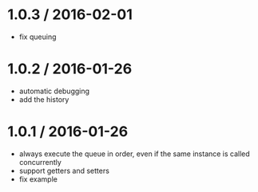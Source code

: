 
1.0.3 / 2016-02-01
==================

  * fix queuing

1.0.2 / 2016-01-26
==================

  * automatic debugging
  * add the history

1.0.1 / 2016-01-26
==================

  * always execute the queue in order, even if the same instance is called concurrently
  * support getters and setters
  * fix example
